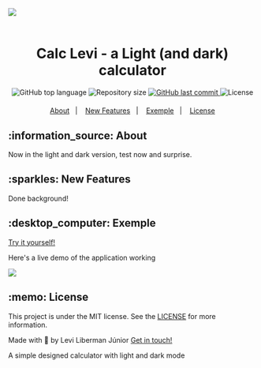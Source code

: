 <img style="margin-bottom: 4%" src="https://i.imgur.com/QbpHiW6.png">

<h1 align="center">Calc Levi - a Light (and dark) calculator </h1>

<p align="center" style="margin-bottom: 4%">
  <img alt="GitHub top language" src="https://img.shields.io/github/languages/top/LeviLJR/calclevi.svg">

  <img alt="Repository size" src="https://img.shields.io/github/repo-size/LeviLJR/calclevi.svg">

  <a href="https://github.com/LeviLJR/calclevi/commits/master">
    <img alt="GitHub last commit" src="https://img.shields.io/github/last-commit/LeviLJR/calclevi.svg">
  </a>

  <img alt="License" src="https://img.shields.io/github/license/LeviLJR/calclevi.svg">
</p>

<p align="center">
  <a href="#about">About</a>&nbsp;&nbsp;&nbsp;|&nbsp;&nbsp;&nbsp;
  <a href="#features">New Features</a>&nbsp;&nbsp;&nbsp;|&nbsp;&nbsp;&nbsp;
  <a href="#computer-exemple">Exemple</a>&nbsp;&nbsp;&nbsp;|&nbsp;&nbsp;&nbsp;
  <a href="#memo-license">License</a>
</p>

<h2 id="about">:information_source: About</h2>

Now in the light and dark version, test now and surprise.

<h2 id="features">:sparkles: New Features</h2>

Done background! 

<h2 id="computer-exemple">:desktop_computer: Exemple</h2>

[Try it yourself!](https://calclevi.leviliberman.repl.co/)

Here's a live demo of the application working

<img src="https://i.imgur.com/DqXe3R5.gif"/>


<h2 id="memo-license">:memo: License</h2>
 
This project is under the MIT license. See the [LICENSE](https://github.com/LeviLJR/calclevi/blob/main/LICENSE) for more information.

Made with :blue_heart: by Levi Liberman Júnior [Get in touch!](https://www.linkedin.com/in/leviljr/)



A simple designed calculator with light and dark mode
